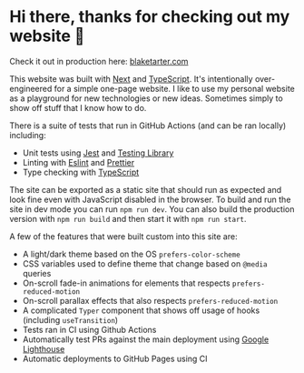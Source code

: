 # Hi there, thanks for checking out my website 👋

Check it out in production here: [blaketarter.com](https://blaketarter.com)

This website was built with [Next](https://nextjs.org/) and [TypeScript](https://www.typescriptlang.org/). It's intentionally over-engineered for a simple one-page website. I like to use my personal website as a playground for new technologies or new ideas. Sometimes simply to show off stuff that I know how to do.

There is a suite of tests that run in GitHub Actions (and can be ran locally) including:

- Unit tests using [Jest](https://jestjs.io/) and [Testing Library](https://testing-library.com/)
- Linting with [Eslint](https://eslint.org/) and [Prettier](https://prettier.io/)
- Type checking with [TypeScript](https://www.typescriptlang.org/)

The site can be exported as a static site that should run as expected and look fine even with JavaScript disabled in the browser.
To build and run the site in dev mode you can run `npm run dev`. You can also build the production version with `npm run build` and then start it with `npm run start`.

A few of the features that were built custom into this site are:

- A light/dark theme based on the OS `prefers-color-scheme`
- CSS variables used to define theme that change based on `@media` queries
- On-scroll fade-in animations for elements that respects `prefers-reduced-motion`
- On-scroll parallax effects that also respects `prefers-reduced-motion`
- A complicated `Typer` component that shows off usage of hooks (including `useTransition`)
- Tests ran in CI using Github Actions
- Automatically test PRs against the main deployment using [Google Lighthouse](https://developer.chrome.com/docs/lighthouse/overview/)
- Automatic deployments to GitHub Pages using CI
